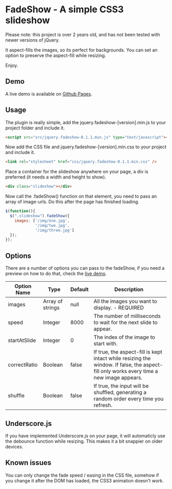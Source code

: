 # FadeShow - A simple CSS3 slideshow

Please note: this project is over 2 years old, and has not been tested with newer versions of jQuery.

It aspect-fills the images, so its perfect for backgrounds. You can set an option to preserve the aspect-fill while resizing.

Enjoy.

## Demo
A live demo is available on [Github Pages](http://terwanerik.github.io/FadeShow).

## Usage
The plugin is really simple, add the jquery.fadeshow-[version].min.js to your project folder and include it.

```html
<script src="src/jquery.fadeshow-0.1.1.min.js" type="text/javascript"></script>
```

Now add the CSS file and jquery.fadeshow-[version].min.css to your project and include it.

```html
<link rel="stylesheet" href="css/jquery.fadeshow-0.1.1.min.css" />
```

Place a container for the slideshow anywhere on your page, a div is preferred (it needs a width and height to show).

```html
<div class="slideshow"></div>
```

Now call the .fadeShow() function on that element, you need to pass an array of image-urls. Do this after the page has finished loading.

```javascript
$(function(){
  $(".slideshow").fadeShow({
    images: ['/img/one.jpg',
	         '/img/two.jpg',
	         '/img/three.jpg']
  });
});
```


## Options
There are a number of options you can pass to the fadeShow, if you need a preview on how to do that, check the [live demo](http://terwanerik.github.io/FadeShow).

| Option Name | Type | Default | Description |
| ----------- | ---- | ------- | ----------- |
| images | Array of strings | null | All the images you want to display.  - REQUIRED |
| speed | Integer | 8000 | The number of milliseconds to wait for the next slide to appear. |
| startAtSlide | Integer | 0 | The index of the image to start with. |
| correctRatio | Boolean | false | If true, the aspect-fill is kept intact while resizing the window. If false, the aspect-fill only works every time a new image appears. |
| shuffle | Boolean | false | If true, the input will be shuffled, generating a random order every time you refresh. |


## Underscore.js
If you have implemented Underscore.js on your page, it will automaticly use the debounce function while resizing. This makes it a bit snappier on older devices.

## Known issues
You can only change the fade speed / easing in the CSS file, somehow if you change it after the DOM has loaded, the CSS3 animation doesn't work.
